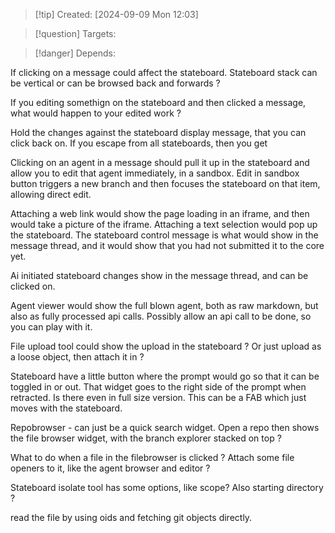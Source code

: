 
>[!tip] Created: [2024-09-09 Mon 12:03]

>[!question] Targets: 

>[!danger] Depends: 

If clicking on a message could affect the stateboard.
Stateboard stack can be vertical or can be browsed back and forwards ?

If you editing somethign on the stateboard and then clicked a message, what would happen to your edited work ?

Hold the changes against the stateboard display message, that you can click back on.
If you escape from all stateboards, then you get 

Clicking on an agent in a message should pull it up in the stateboard and allow you to edit that agent immediately, in a sandbox.  Edit in sandbox button triggers a new branch and then focuses the stateboard on that item, allowing direct edit.

Attaching a web link would show the page loading in an iframe, and then would take a picture of the iframe. 
Attaching a text selection would pop up the stateboard.
The stateboard control message is what would show in the message thread, and it would show that you had not submitted it to the core yet.

Ai initiated stateboard changes show in the message thread, and can be clicked on.

Agent viewer would show the full blown agent, both as raw markdown, but also as fully processed api calls.  Possibly allow an api call to be done, so you can play with it.

File upload tool could show the upload in the stateboard ?  Or just upload as a loose object, then attach it in ?

Stateboard have a little button where the prompt would go so that it can be toggled in or out.
That widget goes to the right side of the prompt when retracted.  Is there even in full size version.  This can be a FAB which just moves with the stateboard.

Repobrowser - can just be a quick search widget.
Open a repo then shows the file browser widget, with the branch explorer stacked on top ?

What to do when a file in the filebrowser is clicked ?
Attach some file openers to it, like the agent browser and editor ?

Stateboard isolate tool has some options, like scope? Also starting directory ?

read the file by using oids and fetching git objects directly.